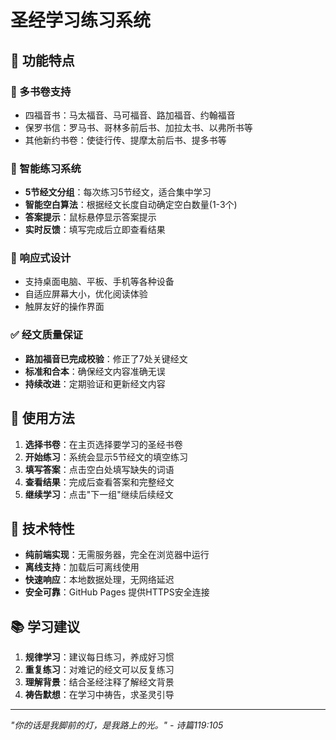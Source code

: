 # 圣经学习练习系统

## 🌟 功能特点

### 📖 多书卷支持
- 四福音书：马太福音、马可福音、路加福音、约翰福音
- 保罗书信：罗马书、哥林多前后书、加拉太书、以弗所书等
- 其他新约书卷：使徒行传、提摩太前后书、提多书等

### 🎯 智能练习系统
- **5节经文分组**：每次练习5节经文，适合集中学习
- **智能空白算法**：根据经文长度自动确定空白数量(1-3个)
- **答案提示**：鼠标悬停显示答案提示
- **实时反馈**：填写完成后立即查看结果

### 📱 响应式设计
- 支持桌面电脑、平板、手机等各种设备
- 自适应屏幕大小，优化阅读体验
- 触屏友好的操作界面

### ✅ 经文质量保证
- **路加福音已完成校验**：修正了7处关键经文
- **标准和合本**：确保经文内容准确无误
- **持续改进**：定期验证和更新经文内容

## 🚀 使用方法

1. **选择书卷**：在主页选择要学习的圣经书卷
2. **开始练习**：系统会显示5节经文的填空练习
3. **填写答案**：点击空白处填写缺失的词语
4. **查看结果**：完成后查看答案和完整经文
5. **继续学习**：点击"下一组"继续后续经文

## 🔧 技术特性

- **纯前端实现**：无需服务器，完全在浏览器中运行
- **离线支持**：加载后可离线使用
- **快速响应**：本地数据处理，无网络延迟
- **安全可靠**：GitHub Pages 提供HTTPS安全连接

## 📚 学习建议

1. **规律学习**：建议每日练习，养成好习惯
2. **重复练习**：对难记的经文可以反复练习
3. **理解背景**：结合圣经注释了解经文背景
4. **祷告默想**：在学习中祷告，求圣灵引导

---

*"你的话是我脚前的灯，是我路上的光。" - 诗篇119:105*
